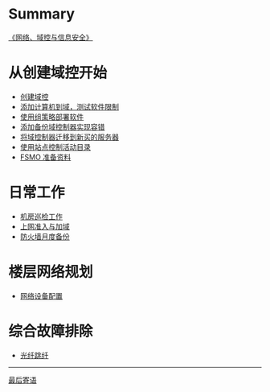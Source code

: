 # Summary

[《网络、域控与信息安全》](guide/readme.md)


# 从创建域控开始

- [创建域控](creator/ad/anzhuang_yukong.md)
- [添加计算机到域，测试软件限制](creator/ad/yu_ruanjian_xianzhi.md)
- [使用组策略部署软件](creator/ad/yu_ruanjian_anzhuang.md)
- [添加备份域控制器实现容错](creator/ad/beifen_yukong.md)
- [将域控制器迁移到新买的服务器](creator/ad/huanxin_yukong.md)
- [使用站点控制活动目录](creator/ad/zhandian_yukong.md)
- [FSMO 准备资料](creator/ad/fsmo_zhunbei_ziliao.md)

# 日常工作

- [机房巡检工作](richang/jifang_xunjian.md)
- [上网准入与加域](richang/zhunru_jiayu.md)
- [防火墙月度备份](richang/fanghuoqiang_beifen.md)

# 楼层网络规划

- [网络设备配置](wangluo/wangluo_shebei_peizhi)

# 综合故障排除

- [光纤跳纤](guzhang_chuli/guangxuan_tiaoxuan.md)

<!-- # 验收明细

- [物理/网络/终端/数据安全及权限管控](yanshou/mingxi/wu_wang_shu_quan.md)

# 业务连续性管理

- [UPS应急演练方案](yanshou/yu_an/ups.md)
- [服务器故障预案](yanshou/yu_an/fuwuqi.md)
- [网络故障应急方案](yanshou/yu_an/wangluo.md)
- [网络设备故障应急方案](yanshou/yu_an/wangluo_shebei.md)
- [专线故障预案](yanshou/yu_an/zhuanxian.md) -->

-----------

[最后寄语](xiexie/readme.md)

